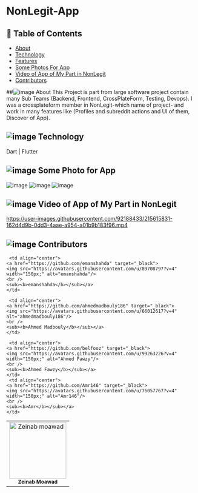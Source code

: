 # NonLegit-App
## 📝 Table of Contents

- [About](#about)
- [Technology](#technology)
- [Features](#features)
- [Some Photos For App](#photos)
- [Video of App of My Part in NonLegit](#video)
- [Contributors](#contributors)

##![image](https://user-images.githubusercontent.com/92188433/216702887-98bbfe3f-8eda-4939-b895-b4f450d5ac39.png) About <a name = "about"></a>
This Project is part from large software project contain many Sub Teams (Backend, Frontend, CrossPlateForm, Testing, Devops). I was a crossplateform member in NonLegit-which name of project- and work in many features like (Profiles and subreddit actions and UI of them, Discover of App).
## ![image](https://user-images.githubusercontent.com/92188433/216702751-f4e05685-424b-4687-98d2-7b18899080db.png) Technology <a name = "Technology"></a>
Dart | Flutter

## ![image](https://user-images.githubusercontent.com/92188433/216702206-de6a2fcb-5d51-499c-bfd4-d41b5fd535e2.png) Some Photo for App <a name = "photos"></a>
![image](https://user-images.githubusercontent.com/92188433/215614959-7fa9690d-aae4-4862-95e1-77f1ef55f773.png)
![image](https://user-images.githubusercontent.com/92188433/215615139-71663c0f-382a-45ef-88a1-359c6acc79b7.png)
![image](https://user-images.githubusercontent.com/92188433/215615191-03108b13-b8a7-4f45-8a10-e4e0462833d7.png)

##  ![image](https://user-images.githubusercontent.com/92188433/216702368-a9db587c-02c9-4f92-9716-828ff18a544e.png) Video of App of My Part in NonLegit <a name = "video"></a>
https://user-images.githubusercontent.com/92188433/215615831-162d4d9b-0dd3-4aae-a954-a01b9b183f96.mp4

## ![image](https://user-images.githubusercontent.com/92188433/216702535-78dc137f-5365-4a74-b1f3-a9dfe4aecde7.png) Contributors
<table>
  <tr>
     <td align="center">
    <a href="https://github.com/zeinabmoawad" target="_black">
    <img src="https://avatars.githubusercontent.com/u/92188433?v=4" width="150px;" alt="Zeinab moawad"/>
    <br />
    <sub><b>Zeinab Moawad</b></sub></a>
    </td>
    
     <td align="center">
    <a href="https://github.com/emanshahda" target="_black">
    <img src="https://avatars.githubusercontent.com/u/89708797?v=4" width="150px;" alt="emanshahda"/>
    <br />
    <sub><b>emanshahda</b></sub></a>
    </td>
    
     <td align="center">
    <a href="https://github.com/ahmedmadbouly186" target="_black">
    <img src="https://avatars.githubusercontent.com/u/66012617?v=4" alt="ahmedmadbouly186"/>
    <br />
    <sub><b>Ahmed Madbouly</b></sub></a>
    </td>
    
     <td align="center">
    <a href="https://github.com/belfooz" target="_black">
    <img src="https://avatars.githubusercontent.com/u/99263226?v=4" width="150px;" alt="Ahmed Fawzy"/>
    <br />
    <sub><b>Ahmed Fawzy</b></sub></a>
    </td>
     <td align="center">
    <a href="https://github.com/Amr146" target="_black">
    <img src="https://avatars.githubusercontent.com/u/76057767?v=4" width="150px;" alt="Amr146"/>
    <br />
    <sub><b>Amr</b></sub></a>
    </td>
  </tr>
  </table>
